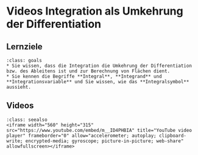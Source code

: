 # Videos Integration als Umkehrung der Differentiation

## Lernziele

```{admonition} Lernziele
:class: goals
* Sie wissen, dass die Integration die Umkehrung der Differentiation bzw. des Ableitens ist und zur Berechnung von Flächen dient.
* Sie kennen die Begriffe **Integral**, **Integrand** und **Integrationsvariable** und Sie wissen, wie das **Integralsymbol** aussieht.
```

## Videos

```{admonition} Video
:class: seealso
<iframe width="560" height="315" src="https://www.youtube.com/embed/m__ID4PHBIA" title="YouTube video player" frameborder="0" allow="accelerometer; autoplay; clipboard-write; encrypted-media; gyroscope; picture-in-picture; web-share" allowfullscreen></iframe>
````
